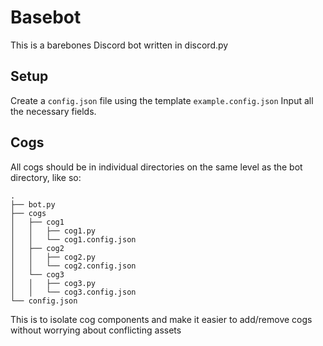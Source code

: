 # Basebot
This is a barebones Discord bot written in discord.py

## Setup
Create a `config.json` file using the template `example.config.json`
Input all the necessary fields.

## Cogs
All cogs should be in individual directories on the same level as the bot directory, like so:
```
.
├── bot.py
├── cogs
│   ├── cog1
│   │   ├── cog1.py
│   │   └── cog1.config.json
│   ├── cog2
│   │   ├── cog2.py
│   │   └── cog2.config.json
│   └── cog3
│   │   ├── cog3.py
│   │   └── cog3.config.json
└── config.json
```
This is to isolate cog components and make it easier to add/remove cogs without worrying about conflicting assets
